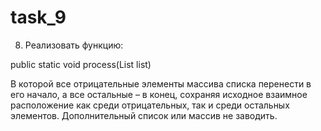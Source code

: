 # task_9
8. Реализовать функцию:

public static void process(List<Integer> list)

В которой все отрицательные элементы массива списка перенести в его начало, а все остальные – в конец, сохраняя исходное взаимное расположение как среди отрицательных, так и среди остальных элементов. Дополнительный список или массив не заводить.
